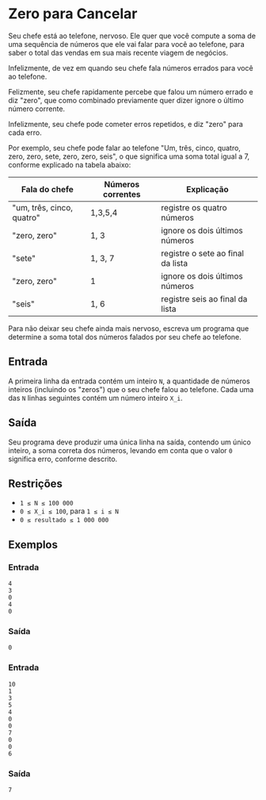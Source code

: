 
# Zero para Cancelar

Seu chefe está ao telefone, nervoso. Ele quer que você compute a soma de uma sequência de números que ele vai falar para você ao telefone, para saber o total das vendas em sua mais recente viagem de negócios.

Infelizmente, de vez em quando seu chefe fala números errados para você ao telefone.

Felizmente, seu chefe rapidamente percebe que falou um número errado e diz "zero", que como combinado previamente quer dizer ignore o último número corrente.

Infelizmente, seu chefe pode cometer erros repetidos, e diz "zero" para cada erro.

Por exemplo, seu chefe pode falar ao telefone "Um, três, cinco, quatro, zero, zero, sete, zero, zero, seis", o que significa uma soma total igual a 7, conforme explicado na tabela abaixo:

| Fala do chefe                          | Números correntes | Explicação                              |
|-----------------------------------------|-------------------|------------------------------------------|
| "um, três, cinco, quatro"               | 1,3,5,4           | registre os quatro números               |
| "zero, zero"                            | 1, 3              | ignore os dois últimos números           |
| "sete"                                  | 1, 3, 7           | registre o sete ao final da lista        |
| "zero, zero"                            | 1                 | ignore os dois últimos números           |
| "seis"                                  | 1, 6              | registre seis ao final da lista          |

Para não deixar seu chefe ainda mais nervoso, escreva um programa que determine a soma total dos números falados por seu chefe ao telefone.

## Entrada

A primeira linha da entrada contém um inteiro `N`, a quantidade de números inteiros (incluindo os "zeros") que o seu chefe falou ao telefone. Cada uma das `N` linhas seguintes contém um número inteiro `X_i`.

## Saída

Seu programa deve produzir uma única linha na saída, contendo um único inteiro, a soma correta dos números, levando em conta que o valor `0` significa erro, conforme descrito.

## Restrições

- `1 ≤ N ≤ 100 000`
- `0 ≤ X_i ≤ 100`, para `1 ≤ i ≤ N`
- `0 ≤ resultado ≤ 1 000 000`

## Exemplos

### Entrada

```
4
3
0
4
0
```

### Saída

```
0
```

### Entrada

```
10
1
3
5
4
0
0
7
0
0
6
```

### Saída

```
7
```
